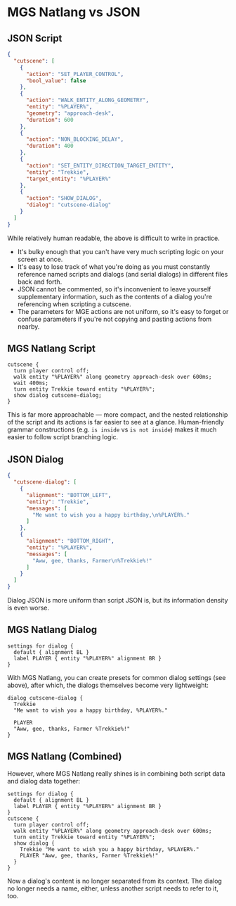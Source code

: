 # MGS Natlang vs JSON

## JSON Script

```json
{
  "cutscene": [
    {
      "action": "SET_PLAYER_CONTROL",
      "bool_value": false
    },
    {
      "action": "WALK_ENTITY_ALONG_GEOMETRY",
      "entity": "%PLAYER%",
      "geometry": "approach-desk",
      "duration": 600
    },
    {
      "action": "NON_BLOCKING_DELAY",
      "duration": 400
    },
    {
      "action": "SET_ENTITY_DIRECTION_TARGET_ENTITY",
      "entity": "Trekkie",
      "target_entity": "%PLAYER%"
    },
    {
      "action": "SHOW_DIALOG",
      "dialog": "cutscene-dialog"
    }
  ]
}
```

While relatively human readable, the above is difficult to write in practice.

- It's bulky enough that you can't have very much scripting logic on your screen at once.
- It's easy to lose track of what you're doing as you must constantly reference named scripts and dialogs (and serial dialogs) in different files back and forth.
- JSON cannot be commented, so it's inconvenient to leave yourself supplementary information, such as the contents of a dialog you're referencing when scripting a cutscene.
- The parameters for MGE actions are not uniform, so it's easy to forget or confuse parameters if you're not copying and pasting actions from nearby.

## MGS Natlang Script

```mgs
cutscene {
  turn player control off;
  walk entity "%PLAYER%" along geometry approach-desk over 600ms;
  wait 400ms;
  turn entity Trekkie toward entity "%PLAYER%";
  show dialog cutscene-dialog;
}
```

This is far more approachable — more compact, and the nested relationship of the script and its actions is far easier to see at a glance. Human-friendly grammar constructions (e.g. `is inside` vs `is not inside`) makes it much easier to follow script branching logic.

## JSON Dialog

```json
{
  "cutscene-dialog": [
    {
      "alignment": "BOTTOM_LEFT",
      "entity": "Trekkie",
      "messages": [
        "Me want to wish you a happy birthday,\n%PLAYER%."
      ]
    },
    {
      "alignment": "BOTTOM_RIGHT",
      "entity": "%PLAYER%",
      "messages": [
        "Aww, gee, thanks, Farmer\n%Trekkie%!"
      ]
    }
  ]
}
```

Dialog JSON is more uniform than script JSON is, but its information density is even worse.

## MGS Natlang Dialog

```mgs
settings for dialog {
  default { alignment BL }
  label PLAYER { entity "%PLAYER%" alignment BR }
}
```

With MGS Natlang, you can create presets for common dialog settings (see above), after which, the dialogs themselves become very lightweight:

```mgs
dialog cutscene-dialog {
  Trekkie
  "Me want to wish you a happy birthday, %PLAYER%."

  PLAYER
  "Aww, gee, thanks, Farmer %Trekkie%!"
}
```

## MGS Natlang (Combined)

However, where MGS Natlang really shines is in combining both script data and dialog data together:

```mgs
settings for dialog {
  default { alignment BL }
  label PLAYER { entity "%PLAYER%" alignment BR }
}
cutscene {
  turn player control off;
  walk entity "%PLAYER%" along geometry approach-desk over 600ms;
  turn entity Trekkie toward entity "%PLAYER%";
  show dialog {
    Trekkie "Me want to wish you a happy birthday, %PLAYER%."
    PLAYER "Aww, gee, thanks, Farmer %Trekkie%!"
  }
}
```

Now a dialog's content is no longer separated from its context. The dialog no longer needs a name, either, unless another script needs to refer to it, too.
